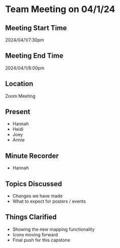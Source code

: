 # Team Meeting on 04/1/24
## Meeting Start Time
2024/04/1/7:30pm
## Meeting End Time
2024/04/1/8:00pm
## Location
Zoom Meeting
## Present
- Hannah
- Heidi
- Joey
- Annie
## Minute Recorder
- Hannah 
## Topics Discussed 
- Changes we have made
- What to expect for posters / events
## Things Clarified
- Showing the new mapping functionality
- Icons moving forward
- Final push for this capstone













